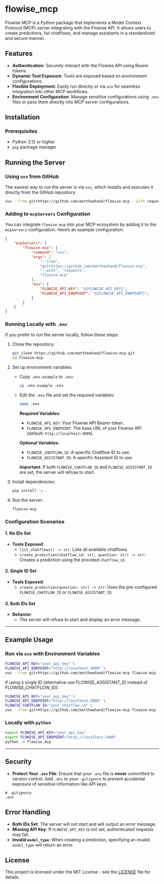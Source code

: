 # flowise_mcp

Flowise MCP is a Python package that implements a Model Context Protocol (MCP) server integrating with the Flowise API. It allows users to create predictions, list chatflows, and manage assistants in a standardized and secure manner.

## Features

- **Authentication**: Securely interact with the Flowise API using Bearer tokens.
- **Dynamic Tool Exposure**: Tools are exposed based on environment configurations.
- **Flexible Deployment**: Easily run directly or via `uvx` for seamless integration into other MCP workflows.
- **Environment Configuration**: Manage sensitive configurations using `.env` files or pass them directly into MCP server configurations.

## Installation

### Prerequisites

- Python 3.12 or higher
- `pip` package manager

## Running the Server

### Using `uvx` from GitHub

The easiest way to run the server is via `uvx`, which installs and executes it directly from the GitHub repository.

```bash
uvx --from git+https://github.com/matthewhand/flowise-mcp --with requests flowise-mcp
```

### Adding to `mcpServers` Configuration

You can integrate `flowise-mcp` into your MCP ecosystem by adding it to the `mcpServers` configuration. Here’s an example configuration:

```json
{
    "mcpServers": {
        "flowise-mcp": {
            "command": "uvx",
            "args": [
                "--from", 
                "git+https://github.com/matthewhand/flowise-mcp",
                "--with", "requests",
                "flowise-mcp"
            ],
            "env": {
                "FLOWISE_API_KEY": "${FLOWISE_API_KEY}",
                "FLOWISE_API_ENDPOINT": "${FLOWISE_API_ENDPOINT}",
            }
        }
    }
}
```

### Running Locally with `.env`

If you prefer to run the server locally, follow these steps:

1. Clone the repository:

   ```bash
   git clone https://github.com/matthewhand/flowise-mcp.git
   cd flowise-mcp
   ```

2. Set up environment variables:

   - Copy `.env.example` to `.env`:

     ```bash
     cp .env.example .env
     ```

   - Edit the `.env` file and set the required variables:

     ```bash
     nano .env
     ```

     **Required Variables:**
     - `FLOWISE_API_KEY`: Your Flowise API Bearer token.
     - `FLOWISE_API_ENDPOINT`: The base URL of your Flowise API (default: `http://localhost:3000`).

     **Optional Variables:**
     - `FLOWISE_CHATFLOW_ID`: A specific Chatflow ID to use.
     - `FLOWISE_ASSISTANT_ID`: A specific Assistant ID to use.

     **Important**: If both `FLOWISE_CHATFLOW_ID` and `FLOWISE_ASSISTANT_ID` are set, the server will refuse to start.

3. Install dependencies:

   ```bash
   pip install -e .
   ```

4. Run the server:

   ```bash
   flowise-mcp
   ```

### Configuration Scenarios

#### 1. No IDs Set

- **Tools Exposed**:
  - `list_chatflows() -> str`: Lists all available chatflows.
  - `create_prediction(chatflow_id: str, question: str) -> str`: Creates a prediction using the provided `chatflow_id`.

#### 2. Single ID Set

- **Tools Exposed**:
  - `create_prediction(question: str) -> str`: Uses the pre-configured `FLOWISE_CHATFLOW_ID` or `FLOWISE_ASSISTANT_ID`.

#### 3. Both IDs Set

- **Behavior**:
  - The server will refuse to start and display an error message.

---

## Example Usage

### Run via `uvx` with Environment Variables

```bash
FLOWISE_API_KEY="your_api_key" \
FLOWISE_API_ENDPOINT="http://localhost:3000" \
uvx --from git+https://github.com/matthewhand/flowise-mcp flowise-mcp
```

If using a single ID (alternative use FLOWISE_ASSISTANT_ID instead of FLOWISE_CHATFLOW_ID):

```bash
FLOWISE_API_KEY="your_api_key" \
FLOWISE_API_ENDPOINT="http://localhost:3000" \
FLOWISE_CHATFLOW_ID="your_chatflow_id" \
uvx --from git+https://github.com/matthewhand/flowise-mcp flowise-mcp
```

### Locally with `python`

```bash
export FLOWISE_API_KEY="your_api_key"
export FLOWISE_API_ENDPOINT="http://localhost:3000"
python -m flowise_mcp
```

---

## Security

- **Protect Your `.env` File**: Ensure that your `.env` file is **never** committed to version control. Add `.env` to your `.gitignore` to prevent accidental exposure of sensitive information like API keys.

```gitignore
# .gitignore
.env
```

## Error Handling

- **Both IDs Set**: The server will not start and will output an error message.
- **Missing API Key**: If `FLOWISE_API_KEY` is not set, authenticated requests may fail.
- **Invalid `model_type`**: When creating a prediction, specifying an invalid `model_type` will return an error.

## License

This project is licensed under the MIT License - see the [LICENSE](LICENSE) file for details.

